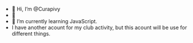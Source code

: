 - 👋 Hi, I’m @Curapivy
- 👀 
- 🌱 I’m currently learning JavaScript.
- I have another acount for my club activity, but this acount will be use for different things.

<!---
Curapivy/Curapivy is a ✨ special ✨ repository because its `README.md` (this file) appears on your GitHub profile.
You can click the Preview link to take a look at your changes.
--->
